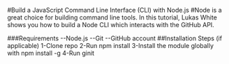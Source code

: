 #Build a JavaScript Command Line Interface (CLI) with Node.js
#Node is a great choice for building command line tools. In this tutorial, Lukas White shows you how to build a Node CLI which interacts with the GitHub API.



###Requirements
--Node.js
--Git
--GitHub account
##Installation Steps (if applicable)
1-Clone repo
2-Run npm install
3-Install the module globally with npm install -g
4-Run ginit <repo-name> <longer repo description>
